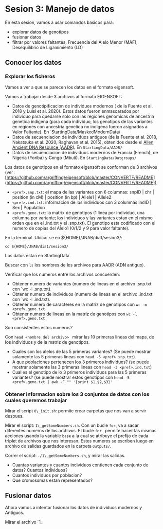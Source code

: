 # Sesion 3: Manejo de datos

En esta sesion, vamos a usar comandos basicos para:
- explorar datos de genotipos
- fusionar datos
- filtrar por valores faltantes, Frecuencia del Alelo Menor (MAF), Desequilibrio de Ligamimiento (LD)

## Conocer los datos

### Explorar los ficheros

Vamos a ver a que se parecen los datos en el formato eigensoft.

Vamos a trabajar desde 3 archivos al formato EIGENSOFT:
- Datos de genotipificacion de individuos modernos ( de la Fuente et al. 2018 y Luisi et al. 2020). Estos datos fueron enmascarados por individuo para quedarse solo con las regiones genomicas de ancestria genetica indigena (para cada individuo, los genotipos de las variantes en regiones con ancestria genetica no indigena fueron asignados a Valor Faltante). En `StartingData/MaskedModernData/
- Datos de secuenciacion de individuos antiguos (de la Fuente et al. 2018, Nakatsuka et al. 2020, Raghavan et al. 2015), obtenidos desde el [Allen Ancient DNA Resource (AADR)](https://dataverse.harvard.edu/dataset.xhtml?persistentId=doi:10.7910/DVN/FFIDCW). En `StartingData/AADR/`
- Datos de secuenciacion de individuos modernos de Francia (French), de Nigeria (Yoriba) y Congo (Mbuti). En `StartingData/Outgroups/`

Los datos de genotipos en el formato eigensoft se conforman de 3 archivos (ver : [https://github.com/argriffing/eigensoft/blob/master/CONVERTF/README](https://github.com/argriffing/eigensoft/blob/master/CONVERTF/README)) 
- `<pref>.snp.txt`: el mapa de las variantes con 6 columnas: snpID | chr | position (in cM) | position (in bp) | Allele1 | Allele2
- `<pref>.ind.txt`: informacion de los individuos con 3 columnas indID | Sex | Population
- `<pref>.geno.txt`: la matrix de genotipos (1 linea por individuo, una columna por variante; los individuos y las variantes estan en el mismo orden que en el .ind.txt y el .snp.txt). El genotipo esta codificado con el numero de copias del Alelo1 (0/1/2 y 9 para valor faltante).

En la terminal. Ubicar se en ${HOME}/JNAB/dia1/sesion3/:

` cd ${HOME}/JNAB/dia1/sesion3/ `

Los datos estan en StartingData.

Buscar con `ls` los nombres de los archivos para AADR (ADN antiguo).

Verificar que los numeros entre los archivos concuerden:
- Obtener numero de variantes (numero de lineas en el archivo <pref>.snp.txt con `wc -l <pref>.snp.txt).
- Obtener numero de individuos (numero de lineas en el archivo <pref>.ind.txt con `wc  -l <pref>.ind.txt).
- Obtener numero de caracteres en la matriz de genotipos con `wc -m <pref>.geno.txt`
- Obtener numero de lineas en la matriz de genotipos con `wc -l <pref>.geno.txt`

Son consistentes estos numeros?

Con `head <nombre del archivo> ` mirar las 10 primeras lineas del mapa, de los individuos y de la matriz de genotipos.
- Cuales son los alelos de las 5 primeras variantes? (Se puede mostrar solamente las 5 primeras lineas con `head -5 <pref>.snp.txt`)
- A que poblaciones pertenecen los 3 primeros individuos? (se puede mostrar solamente las 3 primeras lineas con `head -3 <pref>.ind.txt`)
- Cual es el genotipo de lo 3 primeros individuos para las 5 primeras variantes? (se puede mostrar estos genotipos con `head -5 <pref>.geno.txt | awk -F "" '{print $1,$2,$3}' `

### Obtener informacion sobre los 3 conjuntos de datos con los cuales queremos trabajar

Mirar el script ` 0\_init.sh `: permite crear carpetas que nos van a servir despues.  

Mirar el script: ` 1\_getSomeNumbers.sh `. Con un bucle `for`, va a sacar diferentes numeros de los archivos. El bucle `for ` permite hacer las mismas acciones usando la variable `base` a la cual se atribuye el prefijo de cada triplet de archivos que nos interesan. Estos numeros se escriben luego en archivo de salidas guardados en la carpeta `Outputs/`.

Correr el script: ` ./1\_getSomeNumbers.sh `, y mirar las salidas.
- Cuantas variantes y cuantos individuos contienen cada conjunto de datos? Cuantos individuos?
- Cuantos individuos por poblacion?
- Que cromosomas estan representados?


## Fusionar datos
Ahora vamos a intentar fusionar los datos de individuos modernos y Antiguos.

Mirar el archivo `1_






 

